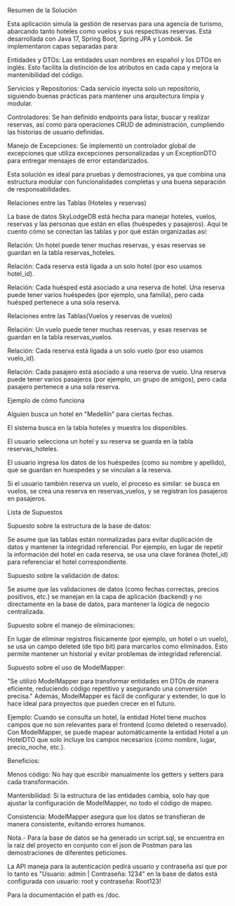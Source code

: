Resumen de la Solución

Esta aplicación simula la gestión de reservas para una agencia de turismo, abarcando tanto hoteles como vuelos y sus respectivas reservas. Está desarrollada con Java 17, Spring Boot, Spring JPA y Lombok. Se implementaron capas separadas para:

Entidades y DTOs:
Las entidades usan nombres en español y los DTOs en inglés. Esto facilita la distinción de los atributos en cada capa y mejora la mantenibilidad del código.

Servicios y Repositorios:
Cada servicio inyecta solo un repositorio, siguiendo buenas prácticas para mantener una arquitectura limpia y modular.

Controladores:
Se han definido endpoints para listar, buscar y realizar reservas, así como para operaciones CRUD de administración, cumpliendo las historias de usuario definidas.

Manejo de Excepciones:
Se implementó un controlador global de excepciones que utiliza excepciones personalizadas y un ExceptionDTO para entregar mensajes de error estandarizados.

Esta solución es ideal para pruebas y demostraciones, ya que combina una estructura modular con funcionalidades completas y una buena separación de responsabilidades.



Relaciones entre las Tablas (Hoteles y reservas)

La base de datos SkyLodgeDB está hecha para manejar hoteles, vuelos, reservas y las personas que están en ellas (huéspedes y pasajeros). Aquí te cuento cómo se conectan las tablas y por qué están organizadas así:

Relación: Un hotel puede tener muchas reservas, y esas reservas se guardan en la tabla reservas_hoteles.

Relación: Cada reserva está ligada a un solo hotel (por eso usamos hotel_id).

Relación: Cada huésped está asociado a una reserva de hotel. Una reserva puede tener varios huéspedes (por ejemplo, una familia), pero cada huésped pertenece a una sola reserva.

Relaciones entre las Tablas(Vuelos y reservas de vuelos)

Relación: Un vuelo puede tener muchas reservas, y esas reservas se guardan en la tabla reservas_vuelos.

Relación: Cada reserva está ligada a un solo vuelo (por eso usamos vuelo_id).

Relación: Cada pasajero está asociado a una reserva de vuelo. Una reserva puede tener varios pasajeros (por ejemplo, un grupo de amigos), pero cada pasajero pertenece a una sola reserva.

Ejemplo de cómo funciona

Alguien busca un hotel en "Medellín" para ciertas fechas.

El sistema busca en la tabla hoteles y muestra los disponibles.

El usuario selecciona un hotel y su reserva se guarda en la tabla reservas_hoteles.


El usuario ingresa los datos de los huéspedes (como su nombre y apellido), que se guardan en huespedes y se vinculan a la reserva.

Si el usuario también reserva un vuelo, el proceso es similar: se busca en vuelos, se crea una reserva en reservas_vuelos, y se registran los pasajeros en pasajeros.

Lista de Supuestos

Supuesto sobre la estructura de la base de datos:

Se asume que las tablas están normalizadas para evitar duplicación de datos y mantener la integridad referencial. Por ejemplo, en lugar de repetir la información del hotel en cada reserva, se usa una clave foránea (hotel_id) para referenciar el hotel correspondiente.

Supuesto sobre la validación de datos:

Se asume que las validaciones de datos (como fechas correctas, precios positivos, etc.) se manejan en la capa de aplicación (backend) y no directamente en la base de datos, para mantener la lógica de negocio centralizada.

Supuesto sobre el manejo de eliminaciones:

En lugar de eliminar registros físicamente (por ejemplo, un hotel o un vuelo), se usa un campo deleted (de tipo bit) para marcarlos como eliminados. Esto permite mantener un historial y evitar problemas de integridad referencial.

Supuesto sobre el uso de ModelMapper:

"Se utilizó ModelMapper para transformar entidades en DTOs de manera eficiente, reduciendo código repetitivo y asegurando una conversión precisa." Además, ModelMapper es fácil de configurar y extender, lo que lo hace ideal para proyectos que pueden crecer en el futuro.

Ejemplo: Cuando se consulta un hotel, la entidad Hotel tiene muchos campos que no son relevantes para el frontend (como deleted o reservado). Con ModelMapper, se puede mapear automáticamente la entidad Hotel a un HotelDTO que solo incluye los campos necesarios (como nombre, lugar, precio_noche, etc.).

Beneficios:

Menos código: No hay que escribir manualmente los getters y setters para cada transformación.

Mantenibilidad: Si la estructura de las entidades cambia, solo hay que ajustar la configuración de ModelMapper, no todo el código de mapeo.

Consistencia: ModelMapper asegura que los datos se transfieran de manera consistente, evitando errores humanos.

Nota.-
Para la base de datos se ha generado un script.sql, se encuentra en la raíz del proyecto en conjunto con el json de Postman para las demostraciones de diferentes peticiones.

La API maneja para la autenticación pedirá usuario y contraseña así que por lo tanto es
"Usuario: admin | Contraseña: 1234" en la base de datos está configurada con usuario: root y contraseña: Root123!

Para la documentación el path es /doc.
